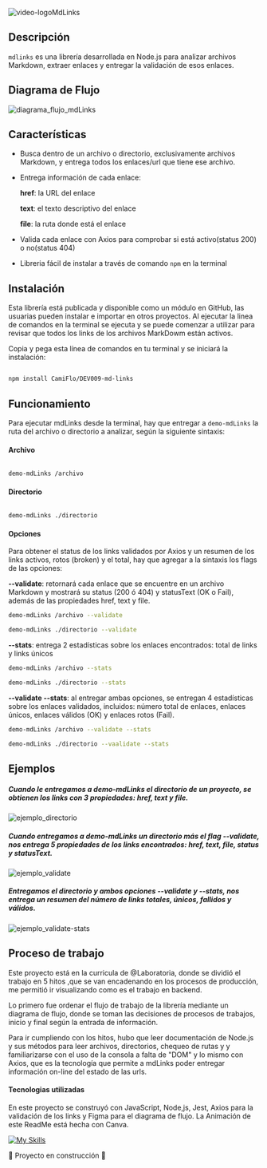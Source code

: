 ![video-logoMdLinks](docs/md.gif)



## Descripción

`mdlinks` es una librería desarrollada en Node.js para analizar archivos Markdown, extraer enlaces y entregar la validación de esos enlaces. 



## Diagrama de Flujo
![diagrama_flujo_mdLinks](docs/diagrama.png)


## Características

* Busca dentro de un archivo o directorio, exclusivamente archivos Markdown, y entrega todos los enlaces/url que tiene ese archivo.
* Entrega información de cada enlace:

   **href**: la URL del enlace

   **text**: el texto descriptivo del enlace

   **file**: la ruta donde está el enlace
* Valida cada enlace con Axios para comprobar si está activo(status 200) o no(status 404)
* Libreria fácil de instalar a través de comando `npm` en la terminal


## Instalación

Esta librería está publicada y disponible como un módulo en GitHub, las usuarias pueden instalar e importar en otros proyectos. Al ejecutar la linea de comandos en la terminal se ejecuta y se puede comenzar a utilizar para revisar que todos los links de los archivos MarkDowm están activos. 

Copia y pega esta línea de comandos en tu terminal y se iniciará la instalación:

```bash

npm install CamiFlo/DEV009-md-links

```
## Funcionamiento


Para ejecutar mdLinks desde la terminal, hay que entregar a `demo-mdLinks` la ruta del archivo o directorio a analizar, según la siguiente sintaxis:

#### Archivo

```bash

demo-mdLinks /archivo

```
#### Directorio

```bash

demo-mdLinks ./directorio

```


#### Opciones

Para obtener el status de los links validados por Axios y un resumen de los links activos, rotos (broken) y el total, hay que agregar a la sintaxis los flags de las opciones:

**--validate**: retornará cada enlace que se encuentre en un archivo Markdown y mostrará su status (200 ó 404)  y statusText (OK o Fail), además de las propiedades href, text y file.
```bash
demo-mdLinks /archivo --validate

demo-mdLinks ./directorio --validate
```

**--stats**:  entrega 2 estadísticas sobre los enlaces encontrados: total de links y links únicos

```bash
demo-mdLinks /archivo --stats

demo-mdLinks ./directorio --stats
```

**--validate --stats**: al entregar ambas opciones, se entregan 4 estadísticas sobre los enlaces validados, incluidos: número total de enlaces, enlaces únicos, enlaces válidos (OK) y enlaces rotos (Fail). 
```bash
demo-mdLinks /archivo --validate --stats

demo-mdLinks ./directorio --vaalidate --stats
```
## Ejemplos
##### Cuando le entregamos a demo-mdLinks el directorio de un proyecto, se obtienen los links con 3 propiedades: href, text y file.
![ejemplo_directorio](docs/ejemplo_directorio.png)
##### Cuando entregamos a demo-mdLinks un directorio más el flag --validate, nos entrega 5 propiedades de los links encontrados: href, text, file, status y statusText.
![ejemplo_validate](docs/ejemplos_validate.png)
##### Entregamos el directorio y ambos opciones --validate y --stats, nos entrega un resumen del número de links totales, únicos, fallidos y válidos.

![ejemplo_validate-stats](docs/ejemplo-validate-stats.png)



## Proceso de trabajo
Este proyecto está en la curricula de @Laboratoria, donde se dividió el trabajo en 5 hitos ,que se van encadenando en los procesos de producción, me permitió ir visualizando como es el trabajo en backend.

Lo primero fue ordenar el flujo de trabajo de la librería mediante un diagrama de flujo, donde se toman las decisiones de procesos de trabajos, inicio y final según la entrada de información.

Para ir cumpliendo con los hitos, hubo que leer documentación de Node.js y sus métodos para leer archivos, directorios, chequeo de rutas y y familiarizarse con el uso de la consola a falta de "DOM" y lo mismo con Axios, que es la tecnología que permite a mdLinks poder entregar información on-line del estado de las urls.


#### Tecnologias utilizadas
En este proyecto se construyó con JavaScript, Node,js, Jest, Axios para la validación de los links y Figma para el diagrama de flujo. La Animación de este ReadMe está hecha con Canva.

[![My Skills](https://skillicons.dev/icons?i=js,nodejs,jest,figma)](https://skillicons.dev)




:construction: Proyecto en construcción :construction:

